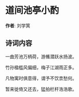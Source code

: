 # 道间池亭小酌

**作者**: 刘学箕

## 诗词内容

一曲芳池万柄荷，游鯈潜跃水扬波。

竹孙楹槛风偏细，梅子江湖雨正多。

凡物寓时俱意得，谓予不饮柰愁何。

暂来徙倚又还去，猛拍栏杆浩浩歌。

